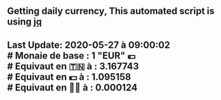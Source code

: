 ## Getting daily currency, This automated script is using [jq](https://stedolan.github.io/jq/)
## Last Update:  2020-05-27 à 09:00:02 </br># Monaie de base : 1 "EUR" 💶 </br> # Equivaut en 🇹🇳 à :  3.167743 </br> # Equivaut en 💵 à : 1.095158</br> # Equivaut en 🐱‍💻 à :  0.000124

